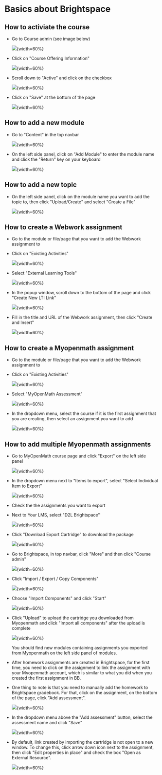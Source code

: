 # Basics about Brightspace

## How to activiate the course

- Go to Course admin (see image below)
  
  ![](img/courseadmin.png){width=60%}

- Click on "Course Offering Information"
  
  ![](img/courseofferinginfo.png){width=60%}

- Scroll down to "Active" and click on the checkbox
  
  ![](img/active.png){width=60%}

- Click on "Save" at the bottom of the page
  
  ![](img/save.png){width=60%}

## How to add a new module

- Go to "Content" in the top navbar
  
  ![](img/content.png){width=60%}

- On the left side panel, click on "Add Module" to enter the module name and click the "Return" key on your keyboard
  
  ![](img/addmodule.png){width=60%}

## How to add a new topic

- On the left side panel, click on the module name you want to add the topic to, then click "Upload/Create" and select "Create a File"
  
  ![](img/createtopic.png){width=60%}

## How to create a Webwork assignment

- Go to the module or file/page that you want to add the Webwork assignment to

- Click on "Existing Activities"
  
  ![](img/existingactivities.png){width=60%}

- Select "External Learning Tools"
  
  ![](img/exteranllearningtools.png){width=60%}

- In the popup window, scroll down to the bottom of the page and click "Create New LTI Link"
  
  ![](img/createnewlti.png){width=60%}

- Fill in the title and URL of the Webwork assignment, then click "Create and Insert"
  
  ![](img/createandinsert.png){width=60%}

## How to create a Myopenmath assignment

- Go to the module or file/page that you want to add the Webwork assignment to

- Click on "Existing Activities"
  
  ![](img/existingactivities.png){width=60%}

- Select "MyOpenMath Assessment"
  
  ![](img/Myopenmath.png){width=60%}

- In the dropdown menu, select the course if it is the first assignment that you are creating, then select an assignment you want to add
  
  ![](img/addoneassignment.png){width=60%}

## How to add multiple Myopenmath assignments

- Go to MyOpenMath course page and click "Export" on the left side panel
  
  ![](img/MyOpenMathExport.png){width=60%}

- In the dropdown menu next to "Items to export", select "Select Individual Item to Export"
  
  ![](img/itemstoexport.png){width=60%}

- Check the the assignments you want to export

- Next to Your LMS, select "D2L Brightspace"
  
  ![](img/D2LBrightspace.png){width=60%}

- Click "Download Export Cartridge" to download the package
  
  ![](img/DownloadCartridge.png){width=60%}

- Go to Brightspace, in top navbar, click "More" and then click "Course admin"
  
  ![](img/courseadmin.png){width=60%}

- Click "Import / Export / Copy Components"
  
  ![](img/ImportComponents.png){width=60%}

- Choose "Import Components" and click "Start"
  
  ![](img/importstart.png){width=60%}

- Click "Upload" to upload the cartridge you downloaded from Myopenmath and click "Import all components" after the upload is complete
  
  ![](img/upload.png){width=60%}

  You should find new modules containing assignments you exported from Myopenmath on the left side panel of modules.

- After homework assignments are created in Brightspace, for the first time, you need to click on the assignment to link the assignment with your Myopenmath account, which is similar to what you did when you created the first assignment in BB.

- One thing to note is that you need to manually add the homework to Brightspace gradebook. For that, click on the assignment, on the bottom of the page, click "Add assessment".
  
  ![](img/addassessment.png){width=60%}

- In the dropdown menu above the "Add assessment" button, select the assessment name and click "Save"
  
  ![](img/saveassementtogradebook.png){width=60%}

- By default, link created by importing the cartridge is not open to a new window. To change this, click arrow down icon next to the assignment, then click "Edit properties in place" and check the box "Open as External Resource".
  
  ![](img/editproperties.png){width=60%}